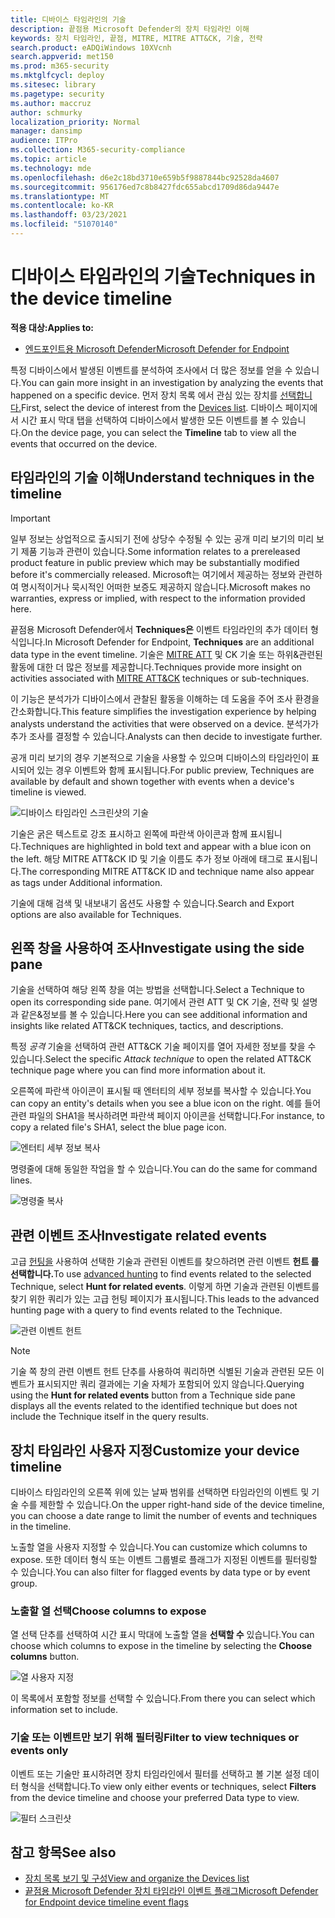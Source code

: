```yaml
---
title: 디바이스 타임라인의 기술
description: 끝점용 Microsoft Defender의 장치 타임라인 이해
keywords: 장치 타임라인, 끝점, MITRE, MITRE ATT&CK, 기술, 전략
search.product: eADQiWindows 10XVcnh
search.appverid: met150
ms.prod: m365-security
ms.mktglfcycl: deploy
ms.sitesec: library
ms.pagetype: security
ms.author: maccruz
author: schmurky
localization_priority: Normal
manager: dansimp
audience: ITPro
ms.collection: M365-security-compliance
ms.topic: article
ms.technology: mde
ms.openlocfilehash: d6e2c18bd3710e659b5f9887844bc92528da4607
ms.sourcegitcommit: 956176ed7c8b8427fdc655abcd1709d86da9447e
ms.translationtype: MT
ms.contentlocale: ko-KR
ms.lasthandoff: 03/23/2021
ms.locfileid: "51070140"
---
```

# <a name="techniques-in-the-device-timeline"></a><span data-ttu-id="3fc85-104">디바이스 타임라인의 기술</span><span class="sxs-lookup"><span data-stu-id="3fc85-104">Techniques in the device timeline</span></span>


<span data-ttu-id="3fc85-105">**적용 대상:**</span><span class="sxs-lookup"><span data-stu-id="3fc85-105">**Applies to:**</span></span>
- [<span data-ttu-id="3fc85-106">엔드포인트용 Microsoft Defender</span><span class="sxs-lookup"><span data-stu-id="3fc85-106">Microsoft Defender for Endpoint</span></span>](https://go.microsoft.com/fwlink/p/?linkid=2146631)


<span data-ttu-id="3fc85-107">특정 디바이스에서 발생된 이벤트를 분석하여 조사에서 더 많은 정보를 얻을 수 있습니다.</span><span class="sxs-lookup"><span data-stu-id="3fc85-107">You can gain more insight in an investigation by analyzing the events that happened on a specific device.</span></span> <span data-ttu-id="3fc85-108">먼저 장치 목록 에서 관심 있는 장치를 [선택합니다.](machines-view-overview.md)</span><span class="sxs-lookup"><span data-stu-id="3fc85-108">First, select the device of interest from the [Devices list](machines-view-overview.md).</span></span> <span data-ttu-id="3fc85-109">디바이스 페이지에서 시간 표시 막대  탭을 선택하여 디바이스에서 발생한 모든 이벤트를 볼 수 있습니다.</span><span class="sxs-lookup"><span data-stu-id="3fc85-109">On the device page, you can select the **Timeline** tab to view all the events that occurred on the device.</span></span>

## <a name="understand-techniques-in-the-timeline"></a><span data-ttu-id="3fc85-110">타임라인의 기술 이해</span><span class="sxs-lookup"><span data-stu-id="3fc85-110">Understand techniques in the timeline</span></span>

>[!IMPORTANT]
><span data-ttu-id="3fc85-111">일부 정보는 상업적으로 출시되기 전에 상당수 수정될 수 있는 공개 미리 보기의 미리 보기 제품 기능과 관련이 있습니다.</span><span class="sxs-lookup"><span data-stu-id="3fc85-111">Some information relates to a prereleased product feature in public preview which may be substantially modified before it's commercially released.</span></span> <span data-ttu-id="3fc85-112">Microsoft는 여기에서 제공하는 정보와 관련하여 명시적이거나 묵시적인 어떠한 보증도 제공하지 않습니다.</span><span class="sxs-lookup"><span data-stu-id="3fc85-112">Microsoft makes no warranties, express or implied, with respect to the information provided here.</span></span>

<span data-ttu-id="3fc85-113">끝점용 Microsoft Defender에서 **Techniques은** 이벤트 타임라인의 추가 데이터 형식입니다.</span><span class="sxs-lookup"><span data-stu-id="3fc85-113">In Microsoft Defender for Endpoint, **Techniques** are an additional data type in the event timeline.</span></span> <span data-ttu-id="3fc85-114">기술은 [MITRE ATT](https://attack.mitre.org/) 및 CK 기술 또는 하위&관련된 활동에 대한 더 많은 정보를 제공합니다.</span><span class="sxs-lookup"><span data-stu-id="3fc85-114">Techniques provide more insight on activities associated with [MITRE ATT&CK](https://attack.mitre.org/) techniques or sub-techniques.</span></span> 

<span data-ttu-id="3fc85-115">이 기능은 분석가가 디바이스에서 관찰된 활동을 이해하는 데 도움을 주어 조사 환경을 간소화합니다.</span><span class="sxs-lookup"><span data-stu-id="3fc85-115">This feature simplifies the investigation experience by helping analysts understand the activities that were observed on a device.</span></span> <span data-ttu-id="3fc85-116">분석가가 추가 조사를 결정할 수 있습니다.</span><span class="sxs-lookup"><span data-stu-id="3fc85-116">Analysts can then decide to investigate further.</span></span>

<span data-ttu-id="3fc85-117">공개 미리 보기의 경우 기본적으로 기술을 사용할 수 있으며 디바이스의 타임라인이 표시되어 있는 경우 이벤트와 함께 표시됩니다.</span><span class="sxs-lookup"><span data-stu-id="3fc85-117">For public preview, Techniques are available by default and shown together with events when a device's timeline is viewed.</span></span> 

![디바이스 타임라인 스크린샷의 기술](images/device-timeline-2.png)

<span data-ttu-id="3fc85-119">기술은 굵은 텍스트로 강조 표시하고 왼쪽에 파란색 아이콘과 함께 표시됩니다.</span><span class="sxs-lookup"><span data-stu-id="3fc85-119">Techniques are highlighted in bold text and appear with a blue icon on the left.</span></span> <span data-ttu-id="3fc85-120">해당 MITRE ATT&CK ID 및 기술 이름도 추가 정보 아래에 태그로 표시됩니다.</span><span class="sxs-lookup"><span data-stu-id="3fc85-120">The corresponding MITRE ATT&CK ID and technique name also appear as tags under Additional information.</span></span> 

<span data-ttu-id="3fc85-121">기술에 대해 검색 및 내보내기 옵션도 사용할 수 있습니다.</span><span class="sxs-lookup"><span data-stu-id="3fc85-121">Search and Export options are also available for Techniques.</span></span>

## <a name="investigate-using-the-side-pane"></a><span data-ttu-id="3fc85-122">왼쪽 창을 사용하여 조사</span><span class="sxs-lookup"><span data-stu-id="3fc85-122">Investigate using the side pane</span></span>

<span data-ttu-id="3fc85-123">기술을 선택하여 해당 왼쪽 창을 여는 방법을 선택합니다.</span><span class="sxs-lookup"><span data-stu-id="3fc85-123">Select a Technique to open its corresponding side pane.</span></span> <span data-ttu-id="3fc85-124">여기에서 관련 ATT 및 CK 기술, 전략 및 설명과 같은&정보를 볼 수 있습니다.</span><span class="sxs-lookup"><span data-stu-id="3fc85-124">Here you can see additional information and insights like related ATT&CK techniques, tactics, and descriptions.</span></span> 

<span data-ttu-id="3fc85-125">특정 *공격* 기술을 선택하여 관련 ATT&CK 기술 페이지를 열어 자세한 정보를 찾을 수 있습니다.</span><span class="sxs-lookup"><span data-stu-id="3fc85-125">Select the specific *Attack technique* to open the related ATT&CK technique page where you can find more information about it.</span></span>

<span data-ttu-id="3fc85-126">오른쪽에 파란색 아이콘이 표시될 때 엔터티의 세부 정보를 복사할 수 있습니다.</span><span class="sxs-lookup"><span data-stu-id="3fc85-126">You can copy an entity's details when you see a blue icon on the right.</span></span> <span data-ttu-id="3fc85-127">예를 들어 관련 파일의 SHA1을 복사하려면 파란색 페이지 아이콘을 선택합니다.</span><span class="sxs-lookup"><span data-stu-id="3fc85-127">For instance, to copy a related file's SHA1, select the blue page icon.</span></span>

![엔터티 세부 정보 복사](images/techniques-side-pane-clickable.png)

<span data-ttu-id="3fc85-129">명령줄에 대해 동일한 작업을 할 수 있습니다.</span><span class="sxs-lookup"><span data-stu-id="3fc85-129">You can do the same for command lines.</span></span>

![명령줄 복사](images/techniques-side-pane-command.png)


## <a name="investigate-related-events"></a><span data-ttu-id="3fc85-131">관련 이벤트 조사</span><span class="sxs-lookup"><span data-stu-id="3fc85-131">Investigate related events</span></span>

<span data-ttu-id="3fc85-132">고급 [헌팅을](advanced-hunting-overview.md) 사용하여 선택한 기술과 관련된 이벤트를 찾으하려면 관련 이벤트 **헌트 를 선택합니다.**</span><span class="sxs-lookup"><span data-stu-id="3fc85-132">To use [advanced hunting](advanced-hunting-overview.md) to find events related to the selected Technique, select **Hunt for related events**.</span></span> <span data-ttu-id="3fc85-133">이렇게 하면 기술과 관련된 이벤트를 찾기 위한 쿼리가 있는 고급 헌팅 페이지가 표시됩니다.</span><span class="sxs-lookup"><span data-stu-id="3fc85-133">This leads to the advanced hunting page with a query to find events related to the Technique.</span></span>

![관련 이벤트 헌트](images/techniques-hunt-for-related-events.png)

>[!NOTE]
><span data-ttu-id="3fc85-135">기술 쪽  창의 관련 이벤트 헌트 단추를 사용하여 쿼리하면 식별된 기술과 관련된 모든 이벤트가 표시되지만 쿼리 결과에는 기술 자체가 포함되어 있지 않습니다.</span><span class="sxs-lookup"><span data-stu-id="3fc85-135">Querying using the **Hunt for related events** button from a Technique side pane displays all the events related to the identified technique but does not include the Technique itself in the query results.</span></span>


## <a name="customize-your-device-timeline"></a><span data-ttu-id="3fc85-136">장치 타임라인 사용자 지정</span><span class="sxs-lookup"><span data-stu-id="3fc85-136">Customize your device timeline</span></span>

<span data-ttu-id="3fc85-137">디바이스 타임라인의 오른쪽 위에 있는 날짜 범위를 선택하면 타임라인의 이벤트 및 기술 수를 제한할 수 있습니다.</span><span class="sxs-lookup"><span data-stu-id="3fc85-137">On the upper right-hand side of the device timeline, you can choose a date range to limit the number of events and techniques in the timeline.</span></span> 

<span data-ttu-id="3fc85-138">노출할 열을 사용자 지정할 수 있습니다.</span><span class="sxs-lookup"><span data-stu-id="3fc85-138">You can customize which columns to expose.</span></span> <span data-ttu-id="3fc85-139">또한 데이터 형식 또는 이벤트 그룹별로 플래그가 지정된 이벤트를 필터링할 수 있습니다.</span><span class="sxs-lookup"><span data-stu-id="3fc85-139">You can also filter for flagged events by data type or by event group.</span></span>

### <a name="choose-columns-to-expose"></a><span data-ttu-id="3fc85-140">노출할 열 선택</span><span class="sxs-lookup"><span data-stu-id="3fc85-140">Choose columns to expose</span></span>
<span data-ttu-id="3fc85-141">열 선택 단추를 선택하여 시간 표시 막대에 노출할 열을 **선택할 수** 있습니다.</span><span class="sxs-lookup"><span data-stu-id="3fc85-141">You can choose which columns to expose in the timeline by selecting the **Choose columns** button.</span></span>

![열 사용자 지정](images/filter-customize-columns.png)

<span data-ttu-id="3fc85-143">이 목록에서 포함할 정보를 선택할 수 있습니다.</span><span class="sxs-lookup"><span data-stu-id="3fc85-143">From there you can select which information set to include.</span></span>

### <a name="filter-to-view-techniques-or-events-only"></a><span data-ttu-id="3fc85-144">기술 또는 이벤트만 보기 위해 필터링</span><span class="sxs-lookup"><span data-stu-id="3fc85-144">Filter to view techniques or events only</span></span>

<span data-ttu-id="3fc85-145">이벤트 또는 기술만 표시하려면  장치 타임라인에서 필터를 선택하고 볼 기본 설정 데이터 형식을 선택합니다.</span><span class="sxs-lookup"><span data-stu-id="3fc85-145">To view only either events or techniques, select **Filters** from the device timeline and choose your preferred Data type to view.</span></span>

![필터 스크린샷](images/device-timeline-filters.png)



## <a name="see-also"></a><span data-ttu-id="3fc85-147">참고 항목</span><span class="sxs-lookup"><span data-stu-id="3fc85-147">See also</span></span>
- [<span data-ttu-id="3fc85-148">장치 목록 보기 및 구성</span><span class="sxs-lookup"><span data-stu-id="3fc85-148">View and organize the Devices list</span></span>](machines-view-overview.md)
- [<span data-ttu-id="3fc85-149">끝점용 Microsoft Defender 장치 타임라인 이벤트 플래그</span><span class="sxs-lookup"><span data-stu-id="3fc85-149">Microsoft Defender for Endpoint device timeline event flags</span></span>](device-timeline-event-flag.md) 


 
